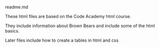 readme.md

These html files are based on the Code Academy html course.

They include information about Brown Bears and include some of the html basics.

Later files include how to create a tables in html and css
